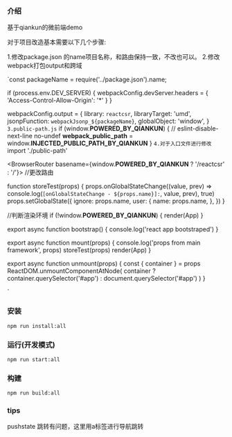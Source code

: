 ### 介绍

基于qiankun的微前端demo

对于项目改造基本需要以下几个步骤:

1.修改package.json 的name项目名称，和路由保持一致，不改也可以。
2.修改webpack打包output和跨域

`const packageName = require('../package.json').name;

if (process.env.DEV_SERVER) {
  webpackConfig.devServer.headers = { 'Access-Control-Allow-Origin': '*' }
}

webpackConfig.output = {
  library: `reactcsr`,
  libraryTarget: 'umd',
  jsonpFunction: `webpackJsonp_${packageName}`,
  globalObject: 'window',
}
`
3.public-path.js
`
if (window.__POWERED_BY_QIANKUN__) {
  // eslint-disable-next-line no-undef
  __webpack_public_path__ = window.__INJECTED_PUBLIC_PATH_BY_QIANKUN__
}
`
4.对于入口文件进行修改
`
import './public-path'

<BrowserRouter basename={window.__POWERED_BY_QIANKUN__ ? '/reactcsr' : '/'}> //更改路由

function storeTest(props) {
  props.onGlobalStateChange((value, prev) => console.log(`[onGlobalStateChange - ${props.name}]:`, value, prev), true)
  props.setGlobalState({
    ignore: props.name,
    user: {
      name: props.name,
    },
  })
}

//判断渲染环境
if (!window.__POWERED_BY_QIANKUN__) {
  render(App)
}

export async function bootstrap() {
  console.log('react app bootstraped')
}

export async function mount(props) {
  console.log('props from main framework', props)
  storeTest(props)
  render(App)
}

export async function unmount(props) {
  const { container } = props
  ReactDOM.unmountComponentAtNode(
    container
      ? container.querySelector('#app')
      : document.querySelector('#app')
  )
}

`
### 安装

`npm run install:all`

### 运行(开发模式)

`npm run start:all`

### 构建

`npm run build:all`

### tips 

pushstate 跳转有问题，这里用a标签进行导航跳转


